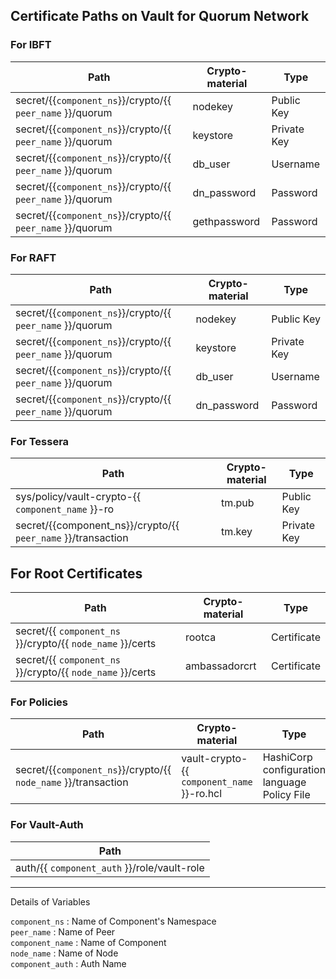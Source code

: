Certificate Paths on Vault for Quorum Network
---------------------------------------------

### For IBFT

| Path                                                                              | Crypto-material               | Type         |
|-----------------------------------------------------------------------------------|-------------------------------|--------------|
| secret/{{`component_ns`}}/crypto/{{ `peer_name` }}/quorum                         | nodekey                       | Public Key   |
| secret/{{`component_ns`}}/crypto/{{ `peer_name` }}/quorum                         | keystore                      | Private Key  |
| secret/{{`component_ns`}}/crypto/{{ `peer_name` }}/quorum                         | db_user                       | Username     |
| secret/{{`component_ns`}}/crypto/{{ `peer_name` }}/quorum                         | dn_password                   | Password     |
| secret/{{`component_ns`}}/crypto/{{ `peer_name` }}/quorum                         | gethpassword                   | Password     |


### For RAFT

| Path                                                                             | Crypto-material               | Type         |
|----------------------------------------------------------------------------------|-------------------------------|--------------|
| secret/{{`component_ns`}}/crypto/{{ `peer_name` }}/quorum                        | nodekey                       | Public Key   |
| secret/{{`component_ns`}}/crypto/{{ `peer_name` }}/quorum                        | keystore                      | Private Key  |
| secret/{{`component_ns`}}/crypto/{{ `peer_name` }}/quorum                        | db_user                       | Username     |
| secret/{{`component_ns`}}/crypto/{{ `peer_name` }}/quorum                        | dn_password                   | Password     |



### For Tessera

| Path                                                                           | Crypto-material               | Type         |
|--------------------------------------------------------------------------------|-------------------------------|--------------|
| sys/policy/vault-crypto-{{ `component_name` }}-ro                              | tm.pub                        | Public Key   |
| secret/{{component_ns}}/crypto/{{ `peer_name` }}/transaction                   | tm.key                        | Private Key  |


## For Root Certificates

| Path                                                                         | Crypto-material               | Type         |
|------------------------------------------------------------------------------|-------------------------------|--------------|
| secret/{{ `component_ns` }}/crypto/{{ `node_name` }}/certs                       | rootca                        | Certificate  |
| secret/{{ `component_ns` }}/crypto/{{ `node_name` }}/certs                       | ambassadorcrt                 | Certificate  |

### For Policies

| Path                                                                         | Crypto-material                            | Type         |
|------------------------------------------------------------------------------|--------------------------------------------|--------------|
| secret/{{`component_ns`}}/crypto/{{ `node_name` }}/transaction                   | vault-crypto-{{ `component_name` }}-ro.hcl   | HashiCorp configuration language Policy File   |

### For Vault-Auth

| Path                                                                         |
|------------------------------------------------------------------------------|
|  auth/{{ `component_auth` }}/role/vault-role                                   |


------------------------------------------------------------------------------------------------


Details of Variables

`component_ns` : Name of Component's Namespace   
`peer_name` : Name of Peer   
`component_name` : Name of Component   
`node_name` : Name of Node   
`component_auth` : Auth Name